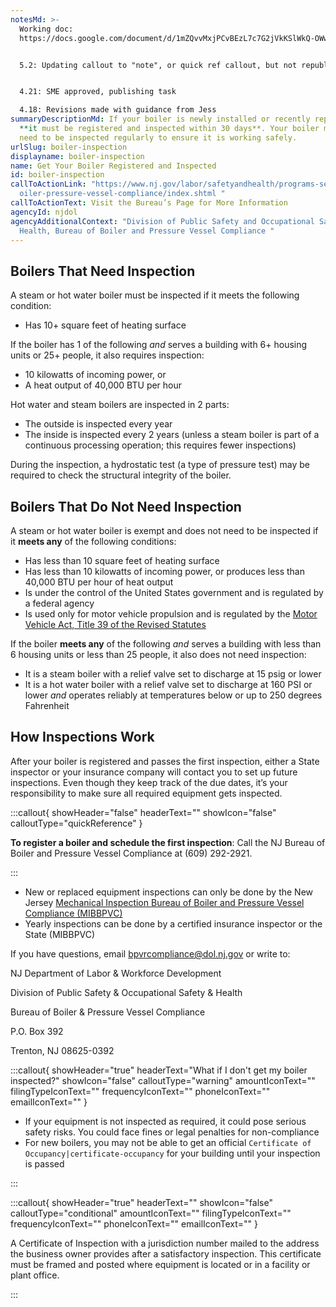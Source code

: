 ```yaml
---
notesMd: >-
  Working doc:
  https://docs.google.com/document/d/1mZQvvMxjPCvBEzL7c7G2jVkKSlWkQ-OWwBXE0SlvZZ0/edit?pli=1&tab=t.ndgv526k6eks


  5.2: Updating callout to "note", or quick ref callout, but not republishing until that callout looks like it should (I know Faraz is working on this now!)


  4.21: SME approved, publishing task

  4.18: Revisions made with guidance from Jess
summaryDescriptionMd: If your boiler is newly installed or recently replaced,
  **it must be registered and inspected within 30 days**. Your boiler may also
  need to be inspected regularly to ensure it is working safely.
urlSlug: boiler-inspection
displayname: boiler-inspection
name: Get Your Boiler Registered and Inspected
id: boiler-inspection
callToActionLink: "https://www.nj.gov/labor/safetyandhealth/programs-services/b\
  oiler-pressure-vessel-compliance/index.shtml "
callToActionText: Visit the Bureau’s Page for More Information
agencyId: njdol
agencyAdditionalContext: "Division of Public Safety and Occupational Safety and
  Health, Bureau of Boiler and Pressure Vessel Compliance "
---
```

## Boilers That Need Inspection

A steam or hot water boiler must be inspected if it meets the following condition:

* Has 10+ square feet of heating surface

If the boiler has 1 of the following *and* serves a building with 6+ housing units or 25+ people, it also requires inspection:

* 10 kilowatts of incoming power, or
* A heat output of 40,000 BTU per hour

Hot water and steam boilers are inspected in 2 parts:

* The outside is inspected every year
* The inside is inspected every 2 years (unless a steam boiler is part of a continuous processing operation; this requires fewer inspections)

During the inspection, a hydrostatic test (a type of pressure test) may be required to check the structural integrity of the boiler.

## Boilers That Do Not Need Inspection

A steam or hot water boiler is exempt and does not need to be inspected if it **meets any** of the following conditions:

* Has less than 10 square feet of heating surface
* Has less than 10 kilowatts of incoming power, or produces less than 40,000 BTU per hour of heat output
* Is under the control of the United States government and is regulated by a federal agency
* Is used only for motor vehicle propulsion and is regulated by the [Motor Vehicle Act, Title 39 of the Revised Statutes](https://www.nj.gov/mvc/about/regs.htm)

If the boiler **meets any** of the following *and* serves a building with less than 6 housing units or less than 25 people, it also does not need inspection:

* It is a steam boiler with a relief valve set to discharge at 15 psig or lower
* It is a hot water boiler with a relief valve set to discharge at 160 PSI or lower *and* operates reliably at temperatures below or up to 250 degrees Fahrenheit

## How Inspections Work

After your boiler is registered and passes the first inspection, either a State inspector or your insurance company will contact you to set up future inspections. Even though they keep track of the due dates, it’s your responsibility to make sure all required equipment gets inspected.

:::callout{ showHeader="false" headerText="" showIcon="false" calloutType="quickReference" }

**To register a boiler and schedule the first inspection**: Call the NJ Bureau of Boiler and Pressure Vessel Compliance at (609) 292-2921.

:::

* New or replaced equipment inspections can only be done by the New Jersey [Mechanical Inspection Bureau of Boiler and Pressure Vessel Compliance (MIBBPVC)](https://www.nj.gov/labor/safetyandhealth/programs-services/boiler-pressure-vessel-compliance/index.shtml)
* Yearly inspections can be done by a certified insurance inspector or the State (MIBBPVC)

If you have questions, email [bpvrcompliance@dol.nj.gov](bpvrcompliance@dol.nj.gov) or write to:

NJ Department of Labor & Workforce Development

Division of Public Safety & Occupational Safety & Health

Bureau of Boiler & Pressure Vessel Compliance

P.O. Box 392

Trenton, NJ 08625-0392

:::callout{ showHeader="true" headerText="What if I don't get my boiler inspected?" showIcon="false" calloutType="warning" amountIconText="" filingTypeIconText="" frequencyIconText="" phoneIconText="" emailIconText="" }

* If your equipment is not inspected as required, it could pose serious safety risks. You could face fines or legal penalties for non-compliance
* For new boilers, you may not be able to get an official `Certificate of Occupancy|certificate-occupancy` for your building until your inspection is passed

:::

:::callout{ showHeader="true" headerText="" showIcon="false" calloutType="conditional" amountIconText="" filingTypeIconText="" frequencyIconText="" phoneIconText="" emailIconText="" }

A Certificate of Inspection with a jurisdiction number mailed to the address the business owner provides after a satisfactory inspection. This certificate must be framed and posted where equipment is located or in a facility or plant office.

:::